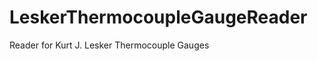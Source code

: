 LeskerThermocoupleGaugeReader
=============================

Reader for Kurt J. Lesker Thermocouple Gauges
